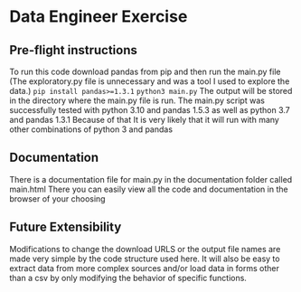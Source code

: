 # Data Engineer Exercise

## Pre-flight instructions
To run this code download pandas from pip and then run the main.py file
(The exploratory.py file is unnecessary and was a tool I used to explore the data.)
`pip install pandas>=1.3.1`
`python3 main.py`
The output will be stored in the directory where the main.py file is run.
The main.py script was successfully tested with python 3.10 and pandas 1.5.3 as well as python 3.7 and pandas 1.3.1
Because of that It is very likely that it will run with many other combinations of python 3 and pandas

## Documentation
There is a documentation file for main.py in the documentation folder called main.html
There you can easily view all the code and documentation in the browser of your choosing

## Future Extensibility
Modifications to change the download URLS or the output file names are made very simple by the code structure used here.
It will also be easy to extract data from more complex sources and/or load data in forms other than a csv by only modifying the behavior of specific functions.
